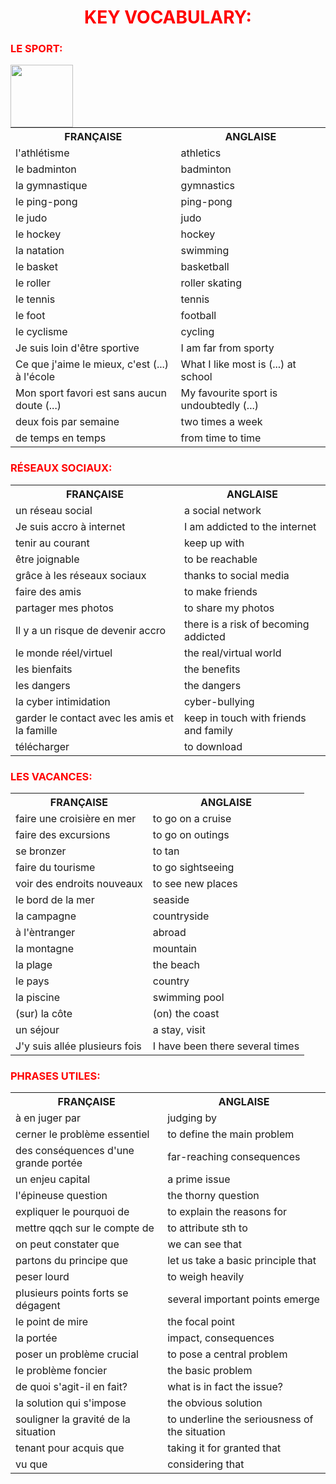 <h1 align="center">
  <b style="color:red;">KEY VOCABULARY:</b><br>
</h1>


<h3 align="left">
  <b style="color:red;">LE SPORT:</b><br>
</h3>
<table>
  <tr><th>FRANÇAISE</th><th>ANGLAISE</th></tr>
  <tr><td>l'athlétisme</td><td>athletics</td></tr>
  <tr><td>le badminton</td><td>badminton</td></tr>
  <tr><td>la gymnastique</td><td>gymnastics</td></tr>
  <tr><td>le ping-pong</td><td>ping-pong</td></tr>
  <tr><td>le judo</td><td>judo</td></tr>
  <tr><td>le hockey</td><td>hockey</td></tr>
  <tr><td>la natation</td><td>swimming</td></tr>
  <tr><td>le basket</td><td>basketball</td></tr>
  <tr><td>le roller</td><td>roller skating</td></tr>
  <tr><td>le tennis</td><td>tennis</td></tr>
  <tr><td>le foot</td><td>football</td></tr>
  <tr><td>le cyclisme</td><td>cycling</td></tr>
  <tr><td>Je suis loin d'être sportive</td><td>I am far from sporty</td></tr>
  <tr><td>Ce que j'aime le mieux, c'est (...) à l'école</td><td>What I like most is (...) at school</td></tr>
  <tr><td>Mon sport favori est sans aucun doute (...)</td><td>My favourite sport is undoubtedly (...)</td></tr>
  <tr><td>deux fois par semaine</td><td>two times a week</td></tr>
  <tr><td>de temps en temps</td><td>from time to time</td></tr>
  
  <img align="left" width="100" height="100" src="http://www.fillmurray.com/100/100">
  

<table>
  <tr><th>FRANÇAISE</th><th>ANGLAISE</th></tr>
  <tr><td>un réseau social</td><td>a social network</td></tr>
  <tr><td>Je suis accro à internet</td><td>I am addicted to the internet</td></tr>
  <tr><td>tenir au courant</td><td>keep up with</td></tr>
  <tr><td>être joignable</td><td>to be reachable</td></tr>
  <tr><td>grâce à les réseaux sociaux</td><td>thanks to social media</td></tr>
  <tr><td>faire des amis</td><td>to make friends</td></tr>
  <tr><td>partager mes photos</td><td>to share my photos</td></tr>
  <tr><td>Il y a un risque de devenir accro</td><td>there is a risk of becoming addicted</td></tr>
  <tr><td>le monde réel/virtuel</td><td>the real/virtual world</td></tr>
  <tr><td>les bienfaits</td><td>the benefits</td></tr>
  <tr><td>les dangers</td><td>the dangers</td></tr>
  <tr><td>la cyber intimidation</td><td>cyber-bullying</td></tr>
  <tr><td>garder le contact avec les amis et la famille</td><td>keep in touch with friends and family</td></tr>
  <tr><td>télécharger</td><td>to download</td></tr>
<h3 align="left">
  <b style="color:red;">RÉSEAUX SOCIAUX:</b><br>
</h3>
  
<table>
  <tr><th>FRANÇAISE</th><th>ANGLAISE</th></tr>
  <tr><td>faire une croisière en mer</td><td>to go on a cruise</td></tr>
  <tr><td>faire des excursions</td><td>to go on outings</td></tr>
  <tr><td>se bronzer</td><td>to tan</td></tr>
  <tr><td>faire du tourisme</td><td>to go sightseeing</td></tr>
  <tr><td>voir des endroits nouveaux</td><td>to see new places</td></tr>
  <tr><td>le bord de la mer</td><td>seaside</td></tr>
  <tr><td>la campagne</td><td>countryside</td></tr>
  <tr><td>à l'èntranger</td><td>abroad</td></tr>
  <tr><td>la montagne</td><td>mountain</td></tr>
  <tr><td>la plage</td><td>the beach</td></tr>
  <tr><td>le pays</td><td>country</td></tr>
  <tr><td>la piscine</td><td>swimming pool</td></tr>
  <tr><td>(sur) la côte</td><td>(on) the coast</td></tr>
  <tr><td>un séjour</td><td>a stay, visit</td></tr>
  <tr><td>J'y suis allée plusieurs fois</td><td>I have been there several times</td></tr>
<h3 align="left">
  <b style="color:red;">LES VACANCES:</b><br>
</h3>


<table>
  <tr><th>FRANÇAISE</th><th>ANGLAISE</th></tr>
  <tr><td>à en juger par</td><td>judging by</td></tr>
  <tr><td>cerner le problème essentiel</td><td>to define the main problem</td></tr>
  <tr><td>des conséquences d'une grande portée</td><td>far-reaching consequences</td></tr>
  <tr><td>un enjeu capital</td><td>a prime issue</td></tr>
  <tr><td>l'épineuse question</td><td>the thorny question</td></tr>
  <tr><td>expliquer le pourquoi de</td><td>to explain the reasons for</td></tr>
  <tr><td>mettre qqch sur le compte de</td><td>to attribute sth to</td></tr>
  <tr><td>on peut constater que</td><td>we can see that</td></tr>
  <tr><td>partons du principe que</td><td>let us take a basic principle that</td></tr>
  <tr><td>peser lourd</td><td>to weigh heavily</td></tr>
  <tr><td>plusieurs points forts se dégagent</td><td>several important points emerge</td></tr>
  <tr><td>le point de mire</td><td>the focal point</td></tr>
  <tr><td>la portée</td><td>impact, consequences</td></tr>
  <tr><td>poser un problème crucial</td><td>to pose a central problem</td></tr>
  <tr><td>le problème foncier</td><td>the basic problem</td></tr>
  <tr><td>de quoi s'agit-il en fait?</td><td>what is in fact the issue?</td></tr>
  <tr><td>la solution qui s'impose</td><td>the obvious solution</td></tr>
  <tr><td>souligner la gravité de la situation</td><td>to underline the seriousness of the situation</td></tr>
  <tr><td>tenant pour acquis que</td><td>taking it for granted that</td></tr>
  <tr><td>vu que</td><td>considering that</td></tr>
  <h3 align="left">
  <b style="color:red;">PHRASES UTILES:</b><br>
</h3>


